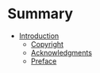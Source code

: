 # Summary

* [Introduction](introduction.md)
   * [Copyright](copyright.md)
   * [Acknowledgments](acknowledgments.md)
   * [Preface](preface.md)

